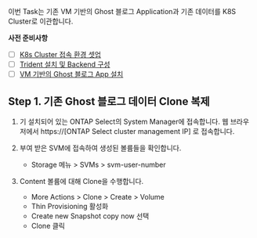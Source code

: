 이번 Task는 기존 VM 기반의 Ghost 블로그 Application과 기존 데이터를 K8S Cluster로 이관합니다. 

**사전 준비사항** 
 - [ ] [K8s Cluster 접속 환경 셋업](https://github.com/netappkr/NDX_Handsonworkshop-/blob/master/K8s_on_MultiCloud/OnPremNKS.) 
 - [ ] [Trident 설치 및 Backend 구성](https://github.com/netappkr/NDX_Handsonworkshop-/blob/master/K8s_on_MultiCloud/OnPremNKS.md) 
 - [ ] [VM 기반의 Ghost 블로그 App 설치](https://github.com/netappkr/NDX_Handsonworkshop-/blob/master/Pre-Work2/README.md)
 
 ## Step 1. 기존 Ghost 블로그 데이터 Clone 복제  
1. 기 설치되어 있는 ONTAP Select의 System Manager에 접속합니다. 웹 브라우저에서 https://[ONTAP Select cluster management IP] 로 접속합니다.
2. 부여 받은 SVM에 접속하여 생성된 볼륨들을 확인합니다.
     * Storage 메뉴 > SVMs > svm-user-number 

3. Content 볼륨에 대해 Clone을 수행합니다.
     * More Actions > Clone > Create > Volume 
     * Thin Provisioning 활성화
     * Create new Snapshot copy now 선택 
     * Clone 클릭  
<!--stackedit_data:
eyJoaXN0b3J5IjpbMTgwMTg5MTk4Miw4Nzc2MzU1MjZdfQ==
-->
